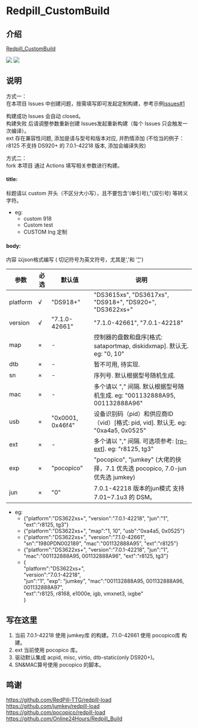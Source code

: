 # Redpill_CustomBuild

## 介绍  
[Redpill_CustomBuild](https://github.com/wjz304/Redpill_CustomBuild)

[![](https://img.shields.io/github/issues-closed-raw/wjz304/Redpill_CustomBuild/custom?label=定制成功)](https://github.com/wjz304/Redpill_CustomBuild/issues?q=is%3Aissue+is%3Aclosed+label%3Acustom)
[![](https://img.shields.io/github/issues-raw/wjz304/Redpill_CustomBuild/custom?label=定制失败)](https://github.com/wjz304/Redpill_CustomBuild/issues?q=is%3Aopen+is%3Aissue+label%3Acustom)

## 说明  
方式一：  
在本项目 Issues 中创建问题，按需填写即可发起定制构建，参考示例[issues#1](https://github.com/wjz304/Redpill_CustomBuild/issues/1)  

构建成功 Issues 会自动 closed。  
构建失败 后请调整参数重新创建 Issues发起重新构建（每个 Issues 只会触发一次编译）。  
ext 存在兼容性问题, 添加是请与型号和版本对应, 并酌情添加 (不恰当的例子：r8125 不支持 DS920+ 的 7.0.1-42218 版本, 添加会编译失败)  


方式二：   
fork 本项目 通过 Actions 填写相关参数进行构建。

#### title:
标题请以 custom 开头（不区分大小写），且不要包含'(单引号),"(双引号) 等转义字符。
- eg:
  - custom 918
  - Custom test
  - CUSTOM Ing 定制
  
#### body:
内容 以json格式编写 ( 切记符号为英文符号，尤其是'[,]()'和 '["]()')

参数      | 必选  |     默认值     | 说明  
----------|------|----------------|---------
platform  | √    |"DS918+"        | "DS3615xs", "DS3617xs", "DS918+", "DS920+", "DS3622xs+"  
version   | √    |"7.1.0-42661"   | "7.1.0-42661", "7.0.1-42218" 
map       | ×    |-               | 控制器的盘数和盘序[格式: sataportmap, diskidxmap]. 默认无. eg: "0, 10"  
dtb       | ×    |-               | 暂不可用, 待实现.  
sn        | ×    |-               | 序列号. 默认根据型号随机生成.  
mac       | ×    |-               | 多个请以 "," 间隔. 默认根据型号随机生成. eg: "001132888A95, 001132888A96"  
usb       | ×    |"0x0001, 0x46f4"| 设备识别码（pid）和供应商ID（vid）[格式: pid, vid]. 默认无.  eg: "0xa4a5, 0x0525"  
ext       | ×    |-               | 多个请以 "," 间隔. 可选项参考: [[rp-ext](https://raw.githubusercontent.com/pocopico/rp-ext/main/exts)]. eg: "r8125, tg3"  
exp       | ×    |"pocopico"      | "pocopico", "jumkey" (大佬的抉择，7.1 优先选 pocopico, 7.0-jun 优先选 jumkey)
jun       | ×    |"0"             | 7.0.1-42218 版本的jun模式 支持 7.01~7.1u3 的 DSM。

- eg:
  - {"platform":"DS3622xs+", "version":"7.0.1-42218", "jun":"1", "ext":"r8125, tg3"}
  - {"platform":"DS3622xs+", "map":"1, 10", "usb":"0xa4a5, 0x0525"}
  - {"platform":"DS3622xs+", "version":"7.1.0-42661", "sn":"1980PDN002189", "mac":"001132888A95", "ext":"r8125"}
  - {"platform":"DS3622xs+", "version":"7.0.1-42218", "jun":"1", "mac":"001132888A95, 001132888A96", "ext":"r8125, tg3"}
  - {  
      "platform":"DS3622xs+",  
      "version":"7.0.1-42218",  
      "jun":"1",
      "exp": "jumkey",
      "mac":"001132888A95, 001132888A96, 001132888A97",  
      "ext":"r8125, r8168, e1000e, igb, vmxnet3, ixgbe"  
    }  

## 写在这里
1. 当前 7.0.1-42218 使用 jumkey库 的构建。7.1.0-42661 使用 pocopico库 构建。
2. ext 当前使用 pocopico 库。
3. 驱动默认集成 acpid, misc, virtio, dtb-static(only DS920+)。
4. SN&MAC算号使用 pocopico 的脚本。




## 鸣谢
https://github.com/RedPill-TTG/redpill-load  
https://github.com/jumkey/redpill-load  
https://github.com/pocopico/redpill-load  
https://github.com/Online24Hours/Redpill_Build  

